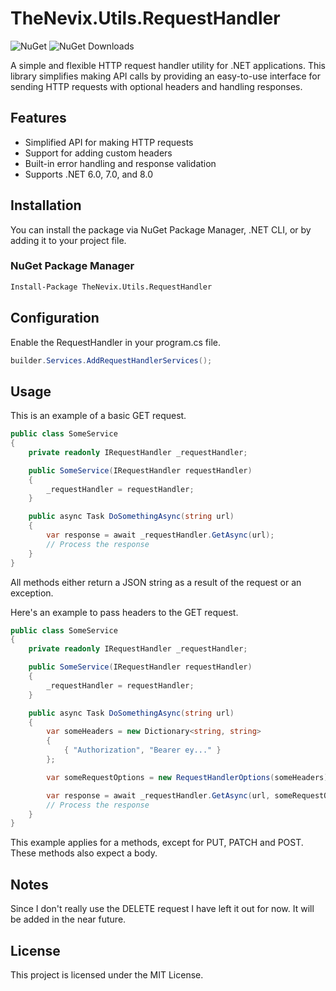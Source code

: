 # TheNevix.Utils.RequestHandler

![NuGet](https://img.shields.io/nuget/v/TheNevix.Utils.RequestHandler) ![NuGet Downloads](https://img.shields.io/nuget/dt/TheNevix.Utils.RequestHandler)

A simple and flexible HTTP request handler utility for .NET applications. This library simplifies making API calls by providing an easy-to-use interface for sending HTTP requests with optional headers and handling responses.

## Features

- Simplified API for making HTTP requests
- Support for adding custom headers
- Built-in error handling and response validation
- Supports .NET 6.0, 7.0, and 8.0

## Installation

You can install the package via NuGet Package Manager, .NET CLI, or by adding it to your project file.

### NuGet Package Manager

```bash
Install-Package TheNevix.Utils.RequestHandler
```

## Configuration

Enable the RequestHandler in your program.cs file.

```csharp
builder.Services.AddRequestHandlerServices();
```

## Usage

This is an example of a basic GET request.

```csharp
public class SomeService
{
    private readonly IRequestHandler _requestHandler;

    public SomeService(IRequestHandler requestHandler)
    {
        _requestHandler = requestHandler;
    }

    public async Task DoSomethingAsync(string url)
    {
        var response = await _requestHandler.GetAsync(url);
        // Process the response
    }
}
```

All methods either return a JSON string as a result of the request or an exception.

Here's an example to pass headers to the GET request.

```csharp
public class SomeService
{
    private readonly IRequestHandler _requestHandler;

    public SomeService(IRequestHandler requestHandler)
    {
        _requestHandler = requestHandler;
    }

    public async Task DoSomethingAsync(string url)
    {
        var someHeaders = new Dictionary<string, string>
        {
            { "Authorization", "Bearer ey..." }
        };

        var someRequestOptions = new RequestHandlerOptions(someHeaders);

        var response = await _requestHandler.GetAsync(url, someRequestOptions);
        // Process the response
    }
}
```

This example applies for a methods, except for PUT, PATCH and POST. These methods also expect a body.

## Notes
Since I don't really use the DELETE request I have left it out for now. It will be added in the near future.

## License

This project is licensed under the MIT License.